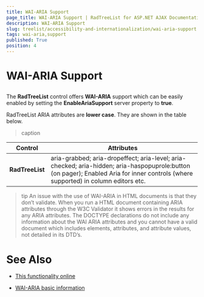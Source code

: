 ```yaml
---
title: WAI-ARIA Support
page_title: WAI-ARIA Support | RadTreeList for ASP.NET AJAX Documentation
description: WAI-ARIA Support
slug: treelist/accessibility-and-internationalization/wai-aria-support
tags: wai-aria,support
published: True
position: 4
---
```


# WAI-ARIA Support





## 

The **RadTreeList** control offers **WAI-ARIA** support which can be easily enabled by setting the **EnableAriaSupport** server property to **true**.

RadTreeList ARIA attributes are **lower case**. They are shown in the table below.


>caption  

|  **Control**  |  **Attributes**  |
| ------ | ------ |
| **RadTreeList** |aria-grabbed; aria-dropeffect; aria-level; aria-checked; aria-hidden; aria-haspopuprole:button (on pager); Enabled Aria for inner controls (where supported) in column editors etc.|

>tip An issue with the use of WAI-ARIA in HTML documents is that they don’t validate. When you run a HTML document containing ARIA attributes through the W3C Validator it shows errors in the results for any ARIA attributes. The DOCTYPE declarations do not include any information about the WAI ARIA attributes and you cannot have a valid document which includes elements, attributes, and attribute values, not detailed in its DTD’s.
>


# See Also

 * [This functionality online](http://demos.telerik.com/aspnet-ajax/treelist/examples/waiariasupport/defaultcs.aspx)

 * [WAI-ARIA basic information](http://www.w3.org/WAI/intro/aria)
